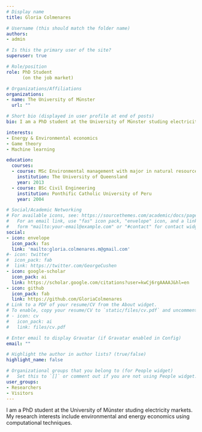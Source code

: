 ```yaml
---
# Display name
title: Gloria Colmenares

# Username (this should match the folder name)
authors:
- admin

# Is this the primary user of the site?
superuser: true

# Role/position
role: PhD Student 
      (on the job market)

# Organizations/Affiliations
organizations:
- name: The University of Münster
  url: ""

# Short bio (displayed in user profile at end of posts)
bio: I am a PhD student at the University of Münster studing electricity markets. My research interests include environmental and energy economics using computational techniques.

interests:
- Energy & Environmental economics
- Game theory
- Machine learning

education:
  courses:
  - course: MSc Environmental management with major in natural resource economics
    institution: The University of Queensland
    year: 2013
  - course: BSc Civil Engineering
    institution: Ponthific Catholic University of Peru
    year: 2004

# Social/Academic Networking
# For available icons, see: https://sourcethemes.com/academic/docs/page-builder/#icons
#   For an email link, use "fas" icon pack, "envelope" icon, and a link in the
#   form "mailto:your-email@example.com" or "#contact" for contact widget.
social:
- icon: envelope
  icon_pack: fas
  link: 'mailto:gloria.colmenares.m@gmail.com'
#- icon: twitter
#  icon_pack: fab
#  link: https://twitter.com/GeorgeCushen
- icon: google-scholar
  icon_pack: ai
  link: https://scholar.google.com/citations?user=kwCj6rgAAAAJ&hl=en
- icon: github
  icon_pack: fab
  link: https://github.com/GloriaColmenares
# Link to a PDF of your resume/CV from the About widget.
# To enable, copy your resume/CV to `static/files/cv.pdf` and uncomment the lines below.
# - icon: cv
#   icon_pack: ai
#   link: files/cv.pdf

# Enter email to display Gravatar (if Gravatar enabled in Config)
email: ""

# Highlight the author in author lists? (true/false)
highlight_name: false

# Organizational groups that you belong to (for People widget)
#   Set this to `[]` or comment out if you are not using People widget.
user_groups:
- Researchers
- Visitors
---
```


I am a PhD student at the University of Münster studing electricity markets. My research interests include environmental and energy economics using computational techniques.
